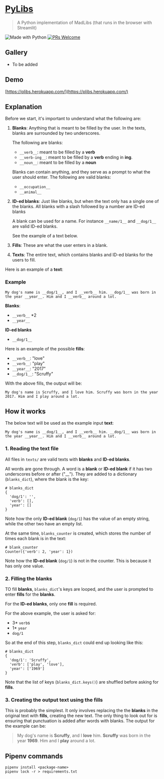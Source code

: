 # [PyLibs](https://plibs.herokuapp.com/)
> A Python implementation of MadLibs (that runs in the browser with Streamlit)

![Made with Python](https://img.shields.io/badge/Made%20With-%20Python%20🐍%20-red?style=flat-square)
[![PRs Welcome](https://img.shields.io/badge/PRs-welcome-brightgreen.svg?style=flat-square)](http://makeapullrequest.com)

## Gallery
- To be added

## Demo
[https://plibs.herokuapp.com/](https://plibs.herokuapp.com/)

## Explanation

Before we start, it's important to understand what the following are:
1. **Blanks**: Anything that is meant to be filled by the user. In the texts, blanks are surrounded by two underscores.

    The following are blanks:
      - `__verb__`: meant to be filled by a **verb**
      - `__verb-ing__`: meant to be filled by a **verb** ending in __ing__.
      - `__noun__`: meant to be filled by a **noun**

    Blanks can contain anything, and they serve as a prompt to what the user should enter. The following are valid blanks:

      - `__occupation__`
      - `__animal__`

2. **ID-ed blanks**: Just like blanks, but when the text only has a single one of the blanks. All blanks with a slash followed by a number are ID-ed blanks

    A blank can be used for a name. For instance `__name/1__` and `__dog/1__` are valid ID-ed blanks.

    See the example of a text below.

3. **Fills**: These are what the user enters in a blank.

4. **Texts**: The entire text, which contains blanks and ID-ed blanks for the users to fill. 

Here is an example of a **text**:

### Example
```
My dog's name is __dog/1__, and I __verb__ him. __dog/1__ was born in the year __year__. Him and I __verb__ around a lot.
```

**Blanks**:
- `__verb__` *2
- `__year__`

**ID-ed blanks**
- `__dog/1__`

Here is an example of the possible **fills**:
- `__verb__`: "love"
- `__verb__`: "play"
- `__year__`: "2017"
- `__dog/1__`: "Scruffy"

With the above fills, the output will be:
```
My dog's name is Scruffy, and I love him. Scruffy was born in the year 2017. Him and I play around a lot.
```

## How it works

The below text will be used as the example input **text**:
```
My dog's name is __dog/1__, and I __verb__ him. __dog/1__ was born in the year __year__. Him and I __verb__ around a lot.
```

### 1. Reading the text file
All files in `texts/` are valid texts with **blanks** and **ID-ed blanks**. 

All words are gone through. A word is a **blank** or **ID-ed blank** if it has two underscores before or after ("__"). They are added to a dictionary (`blanks_dict`), where the blank is the key:

```
# blanks_dict
{
  'dog/1': '',
  'verb': [],
  'year': []
}
```

Note how the only **ID-ed blank** (`dog/1`) has the value of an empty string, while the other two have an empty list.

At the same time, `blanks_counter` is created, which stores the number of times each blank is in the text:

```
# blank_counter
Counter({'verb': 2, 'year': 1})
```

Note how the **ID-ed blank** (`dog/1`) is not in the counter. This is because it has only one value.

### 2. Filling the blanks

TO fill **blanks**, `blanks_dict`'s keys are looped, and the user is prompted to enter **fills** for the **blanks**.

For the **ID-ed blanks**, only one **fill** is required.

For the above example, the user is asked for:
- 3* `verb`s
- 1* `year`
- `dog/1`

So at the end of this step, `blanks_dict` could end up looking like this:

```
# blanks_dict
{
  'dog/1': 'Scruffy',
  'verb': ['play', 'love'],
  'year': ['1969']
}
```

Note that the list of keys (`blanks_dict.keys()`) are shuffled before asking for **fills**.


### 3. Creating the output text using the fills

This is probably the simplest. It only involves replacing the the **blanks** in the original text with **fills**, creating the new text. The only thing to look out for is ensuring that punctuation is added after words with blanks. The output for the example can be:

> My dog's name is **Scruffy**, and I **love** him. **Scruffy** was born in the year **1969**. Him and I **play** around a lot.

## Pipenv commands
```
pipenv install <package-name>
pipenv lock -r > requirements.txt
```